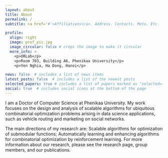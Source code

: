 ```yaml
---
layout: about
title: About
permalink: /
subtitle: <a href='#'>Affiliations</a>. Address. Contacts. Moto. Etc.

profile:
  align: right
  image: prof_pic.jpg
  image_circular: false # crops the image to make it circular
  more_info: >
    <p>ORLab</p>
    <p>Room 703, Building A6, Phenikaa University</p>
    <p>Yen Nghia, Ha Dong, Hanoi</p>

news: false  # includes a list of news items
latest_posts: false  # includes a list of the newest posts
selected_papers: true # includes a list of papers marked as "selected={true}"
social: true  # includes social icons at the bottom of the page
---
```


I am a Doctor of Computer Science at Phenikaa University. My work focuses on the design and analysis of scalable algorithms for ubiquitous combinatorial optimization problems arising in data science applications, such as vehicle routing and marketing on social networks.

The main directions of my research are: Scalable algorithms for optimization of submodular functions; Automatically learning and enhancing algorithms for combinatorial optimization by reinforcement learning. For more information about our research, please see the research page, group members, and our publications.